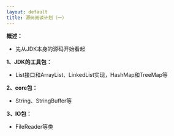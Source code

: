 ```yaml
---
layout: default
title: 源码阅读计划（一）
---
```

**概述：** 
- 先从JDK本身的源码开始看起

**1、JDK的工具包：** 

- List接口和ArrayList、LinkedList实现，HashMap和TreeMap等

**2、core包：** 
- String、StringBuffer等

**3、IO包：** 
- FileReader等类


<!-- 多说评论框 start -->
<div class="ds-thread" data-thread-key="2016-11-5-源码阅读计划(一)" data-title="2016-11-5-源码阅读计划(一)" data-url="https://panyi5202.github.io/blog/2016-11-5-源码阅读计划(一).html"></div>
<!-- 多说评论框 end -->
<!-- 多说公共JS代码 start (一个网页只需插入一次) -->
<script type="text/javascript">
var duoshuoQuery = {short_name:"panyi5202"};
	(function() {
		var ds = document.createElement('script');
		ds.type = 'text/javascript';ds.async = true;
		ds.src = (document.location.protocol == 'https:' ? 'https:' : 'http:') + '//static.duoshuo.com/embed.js';
		ds.charset = 'UTF-8';
		(document.getElementsByTagName('head')[0] 
		 || document.getElementsByTagName('body')[0]).appendChild(ds);
	})();
</script>
<!-- 多说公共JS代码 end -->
